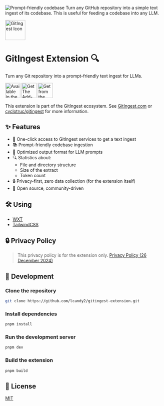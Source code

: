 ![Prompt-friendly codebase
Turn any GitHub repository into a simple text ingest of its codebase.
This is useful for feeding a codebase into any LLM.](https://github.com/user-attachments/assets/e3b87d4f-5617-446f-90b3-035d5f7d5e1e)

<img width="64" height="64" src="https://github.com/user-attachments/assets/e6a0c74d-0548-4c76-8536-c613ded73430" alt="GitIngest Icon"><h1>GitIngest Extension 🔍</h1>
Turn any Git repository into a prompt-friendly text ingest for LLMs.

<a href="https://chromewebstore.google.com/detail/adfjahbijlkjfoicpjkhjicpjpjfaood" target="_blank" title="Get GitIngest Extension from Chrome Web Store"><img height="48" src="https://github.com/user-attachments/assets/20a6e44b-fd46-4e6c-8ea6-aad436035753" alt="Available in the Chrome Web Store" /></a>
<a href="https://addons.mozilla.org/firefox/addon/gitingest/" target="_blank" title="Get GitIngest Extension from Firefox Add-ons"><img height="48" src="https://github.com/user-attachments/assets/c0e99e6b-97cf-4af2-9737-099db7d3538b" alt="Get The Add-on for Firefox" /></a>
<a href="https://microsoftedge.microsoft.com/addons/detail/nfobhllgcekbmpifkjlopfdfdmljmipf" target="_blank" title="Get GitIngest Extension from Firefox Add-ons"><img height="48" src="https://github.com/user-attachments/assets/204157eb-4cae-4c0e-b2cb-db514419fd9e" alt="Get from the Edge Add-ons" /></a>

This extension is part of the GitIngest ecosystem. See [GitIngest.com](https://gitingest.com) or [cyclotruc/gitingest](https://github.com/cyclotruc/gitingest) for more information.

## ✨ Features

- 🚀 One-click access to GitIngest services to get a text ingest
- 📚 Prompt-friendly codebase ingestion
- 📝 Optimized output format for LLM prompts
- 🔍 Statistics about:
  - File and directory structure
  - Size of the extract
  - Token count  
- 🔒 Privacy-first, zero data collection (for the extension itself)
- 🤖 Open source, community-driven

## 🛠️ Using
- [WXT](https://github.com/wxt-dev/wxt)
- [TailwindCSS](https://tailwindcss.com/)

## 🔒 Privacy Policy
> This privacy policy is for the extension only.
[Privacy Policy (26 December 2024)](PRIVACY.md)

## 🔧 Development

### Clone the repository
```bash
git clone https://github.com/lcandy2/gitingest-extension.git
```

### Install dependencies
```bash
pnpm install
```

### Run the development server
```bash
pnpm dev
```

### Build the extension
```bash
pnpm build
```

## 📄 License
[MIT](LICENSE.md)
